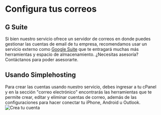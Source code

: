 # Configura tus correos
## G Suite
Si bien nuestro servicio ofrece un servidor de correos en donde puedes gestionar las cuentas de email de tu empresa, recomendamos usar un servicio externo como [Google Suite](https://gsuite.google.com/) que te entragará muchas más herramientas y espacio de almacenamiento. ¿Necesitas asesoría? Contáctanos para poder asesorarte.     

## Usando Simplehosting
Para crear las cuentas usando nuestro servicio, debes ingresar a tu cPanel y en la sección "correo electrónico" encontrarás las herramientas que te permite crear, editar y eliminar cuentas de correo, además de las configuraciones para hacer conectar tu iPhone, Android u Outlook. 
![Crea tu cuenta](https://s3-sa-east-1.amazonaws.com/simplehosting.cl/images/crea-tu-cuenta-de-correo.gif)

